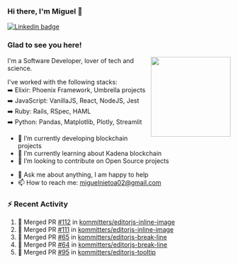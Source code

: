 ### Hi there, I'm Miguel 👋

<a href="https://linkedin.com/in/miguelnietoa/" target="_blank" rel="noopener noreferrer">
  <img src="https://img.shields.io/badge/-LinkedIn-0e76a8?style=flat-square&logo=Linkedin&logoColor=white" alt="Linkedin badge">
</a>
<!-- [![Website Badge](https://img.shields.io/badge/Website-3b5998?style=flat-square&logo=google-chrome&logoColor=white)](#notavailablenow#) 

<img src="https://i.imgur.com/tbrLrt5.gif" width=400 alt="Coding GIF" align="right"/>
-->


### Glad to see you here!
<a href="https://github.com/miguelnietoa"><img src="https://github-readme-stats.vercel.app/api?username=miguelnietoa&show_icons=true&hide_border=true&count_private=true&include_all_commits=true&theme=tokyonight" height="180em" align="right"/></a>
I'm a Software Developer, lover of tech and science. 

I've worked with the following stacks:\
➡️ Elixir: Phoenix Framework, Umbrella projects\
➡️ JavaScript: VanillaJS, React, NodeJS, Jest\
➡️ Ruby: Rails, RSpec, HAML\
➡️ Python: Pandas, Matplotlib, Plotly, Streamlit

- 🔭 I’m currently developing blockchain projects
- 🌱 I’m currently learning about Kadena blockchain
- 👯 I’m looking to contribute on Open Source projects
<!-- 
- 😄 I just finished a Machine Learning course! 
- 🤔 I’m looking for help with ...
-->
- 💬 Ask me about anything, I am happy to help
- 📫 How to reach me: miguelnietoa02@gmail.com


### ⚡ Recent Activity

<!--START_SECTION:activity-->
1. 🎉 Merged PR [#112](https://github.com/kommitters/editorjs-inline-image/pull/112) in [kommitters/editorjs-inline-image](https://github.com/kommitters/editorjs-inline-image)
2. 🎉 Merged PR [#111](https://github.com/kommitters/editorjs-inline-image/pull/111) in [kommitters/editorjs-inline-image](https://github.com/kommitters/editorjs-inline-image)
3. 🎉 Merged PR [#65](https://github.com/kommitters/editorjs-break-line/pull/65) in [kommitters/editorjs-break-line](https://github.com/kommitters/editorjs-break-line)
4. 🎉 Merged PR [#64](https://github.com/kommitters/editorjs-break-line/pull/64) in [kommitters/editorjs-break-line](https://github.com/kommitters/editorjs-break-line)
5. 🎉 Merged PR [#95](https://github.com/kommitters/editorjs-tooltip/pull/95) in [kommitters/editorjs-tooltip](https://github.com/kommitters/editorjs-tooltip)
<!--END_SECTION:activity-->
